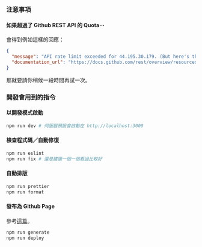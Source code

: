 ### 注意事項

#### 如果超過了 Github REST API 的 Quota⋯

會得到例如這樣的回應：

```json
{
  "message": "API rate limit exceeded for 44.195.30.179. (But here's the good news: Authenticated requests get a higher rate limit. Check out the documentation for more details.)",
  "documentation_url": "https://docs.github.com/rest/overview/resources-in-the-rest-api#rate-limiting"
}
```

那就要請你稍候一段時間再試一次。

### 開發會用到的指令

#### 以開發模式啟動

```bash
npm run dev # 伺服器預設會啟動在 http://localhost:3000
```

#### 檢查程式碼／自動修復

```bash
npm run eslint
npm run fix # 還是建議一個一個看過比較好
```

#### 自動排版

```bash
npm run prettier
npm run format
```

#### 發布為 Github Page

參考[這篇](https://clairechang.tw/2023/10/03/nuxt3/nuxt-v3-static-site-generation/)。

```bash
npm run generate
npm run deploy
```
